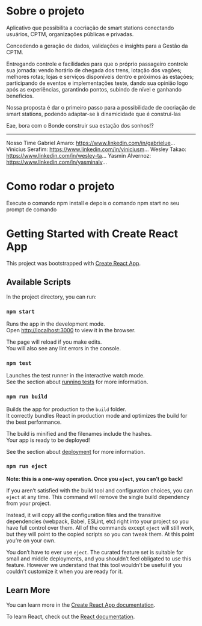 # Sobre o projeto
Aplicativo que possibilita a cocriação de smart stations conectando usuários, CPTM, organizações públicas e privadas. 

Concedendo a geração de dados, validações e insights para a Gestão da CPTM.

Entregando controle e facilidades para que o próprio passageiro controle sua jornada: vendo horário de chegada dos trens, lotação dos vagões; melhores rotas; lojas e serviços disponíveis dentro e próximos às estações; participando de eventos e implementações teste, dando sua opinião logo após as experiências, garantindo pontos, subindo de nível e ganhando benefícios.

Nossa proposta é dar o primeiro passo para a possibilidade de cocriação de smart stations, podendo adaptar-se à dinamicidade que é construí-las

Eae, bora com o Bonde construir sua estação dos sonhos!?

_________

Nosso Time
Gabriel Amaro: https://www.linkedin.com/in/gabrielue...
Vinicius Serafim: https://www.linkedin.com/in/viniciusm...
Wesley Takao: https://www.linkedin.com/in/wesley-ta...
Yasmin Alvernoz: https://www.linkedin.com/in/yasminalv...

# Como rodar o projeto
Execute o comando npm install e depois o comando npm start no seu prompt de comando

# Getting Started with Create React App

This project was bootstrapped with [Create React App](https://github.com/facebook/create-react-app).

## Available Scripts

In the project directory, you can run:

### `npm start`

Runs the app in the development mode.\
Open [http://localhost:3000](http://localhost:3000) to view it in the browser.

The page will reload if you make edits.\
You will also see any lint errors in the console.

### `npm test`

Launches the test runner in the interactive watch mode.\
See the section about [running tests](https://facebook.github.io/create-react-app/docs/running-tests) for more information.

### `npm run build`

Builds the app for production to the `build` folder.\
It correctly bundles React in production mode and optimizes the build for the best performance.

The build is minified and the filenames include the hashes.\
Your app is ready to be deployed!

See the section about [deployment](https://facebook.github.io/create-react-app/docs/deployment) for more information.

### `npm run eject`

**Note: this is a one-way operation. Once you `eject`, you can’t go back!**

If you aren’t satisfied with the build tool and configuration choices, you can `eject` at any time. This command will remove the single build dependency from your project.

Instead, it will copy all the configuration files and the transitive dependencies (webpack, Babel, ESLint, etc) right into your project so you have full control over them. All of the commands except `eject` will still work, but they will point to the copied scripts so you can tweak them. At this point you’re on your own.

You don’t have to ever use `eject`. The curated feature set is suitable for small and middle deployments, and you shouldn’t feel obligated to use this feature. However we understand that this tool wouldn’t be useful if you couldn’t customize it when you are ready for it.

## Learn More

You can learn more in the [Create React App documentation](https://facebook.github.io/create-react-app/docs/getting-started).

To learn React, check out the [React documentation](https://reactjs.org/).

